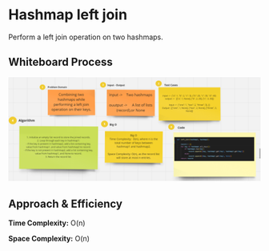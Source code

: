 # Hashmap left join

Perform a left join operation on two hashmaps.

## Whiteboard Process

![Whiteboard](./Whiteboard.png)

## Approach & Efficiency

**Time Complexity:** O(n) 

**Space Complexity:** O(n)
